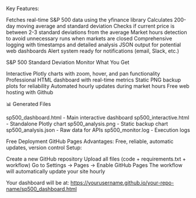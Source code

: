 Key Features:

Fetches real-time S&P 500 data using the yfinance library
Calculates 200-day moving average and standard deviation
Checks if current price is between 2-3 standard deviations from the average
Market hours detection to avoid unnecessary runs when markets are closed
Comprehensive logging with timestamps and detailed analysis
JSON output for potential web dashboards
Alert system ready for notifications (email, Slack, etc.)

S&P 500 Standard Deviation Monitor 
What You Get

Interactive Plotly charts with zoom, hover, and pan functionality
Professional HTML dashboard with real-time metrics
Static PNG backup plots for reliability
Automated hourly updates during market hours
Free web hosting with Github

📊 Generated Files

sp500_dashboard.html - Main interactive dashboard
sp500_interactive.html - Standalone Plotly chart
sp500_analysis.png - Static backup chart
sp500_analysis.json - Raw data for APIs
sp500_monitor.log - Execution logs

Free Deployment
GitHub Pages 
Advantages: Free, reliable, automatic updates, version control
Setup:

Create a new GitHub repository
Upload all files (code + requirements.txt + workflow)
Go to Settings → Pages → Enable GitHub Pages
The workflow will automatically update your site hourly

Your dashboard will be at: https://yourusername.github.io/your-repo-name/sp500_dashboard.html
